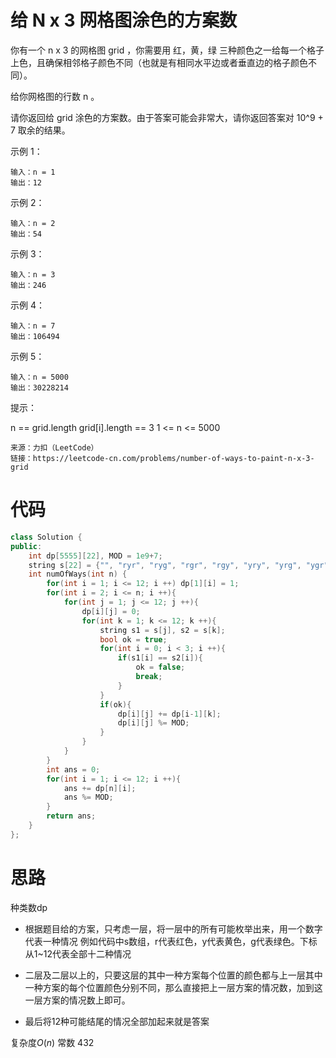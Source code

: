 # 给 N x 3 网格图涂色的方案数

你有一个 n x 3 的网格图 grid ，你需要用 红，黄，绿 三种颜色之一给每一个格子上色，且确保相邻格子颜色不同（也就是有相同水平边或者垂直边的格子颜色不同）。

给你网格图的行数 n 。

请你返回给 grid 涂色的方案数。由于答案可能会非常大，请你返回答案对 10^9 + 7 取余的结果。

示例 1：
```
输入：n = 1
输出：12
```

示例 2：
```
输入：n = 2
输出：54
```
示例 3：
```
输入：n = 3
输出：246
```
示例 4：
```
输入：n = 7
输出：106494
```
示例 5：
```
输入：n = 5000
输出：30228214
```

提示：

n == grid.length
grid[i].length == 3
1 <= n <= 5000
```
来源：力扣（LeetCode）
链接：https://leetcode-cn.com/problems/number-of-ways-to-paint-n-x-3-grid
```

# 代码

```cpp
class Solution {
public:
    int dp[5555][22], MOD = 1e9+7;
    string s[22] = {"", "ryr", "ryg", "rgr", "rgy", "yry", "yrg", "ygr", "ygy", "gry", "grg", "gyr", "gyg"};
    int numOfWays(int n) {
        for(int i = 1; i <= 12; i ++) dp[1][i] = 1;
        for(int i = 2; i <= n; i ++){
            for(int j = 1; j <= 12; j ++){
                dp[i][j] = 0;
                for(int k = 1; k <= 12; k ++){
                    string s1 = s[j], s2 = s[k];
                    bool ok = true;
                    for(int i = 0; i < 3; i ++){
                        if(s1[i] == s2[i]){
                            ok = false;
                            break;
                        }
                    }
                    if(ok){
                        dp[i][j] += dp[i-1][k];
                        dp[i][j] %= MOD;
                    }
                }
            }
        }
        int ans = 0;
        for(int i = 1; i <= 12; i ++){
            ans += dp[n][i];
            ans %= MOD;
        }
        return ans;
    }
};
```

# 思路

种类数dp

+ 根据题目给的方案，只考虑一层，将一层中的所有可能枚举出来，用一个数字代表一种情况
例如代码中s数组，r代表红色，y代表黄色，g代表绿色。下标从1~12代表全部十二种情况

+ 二层及二层以上的，只要这层的其中一种方案每个位置的颜色都与上一层其中一种方案的每个位置颜色分别不同，那么直接把上一层方案的情况数，加到这一层方案的情况数上即可。

+ 最后将12种可能结尾的情况全部加起来就是答案

复杂度$O(n)$ 常数 432